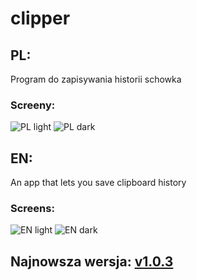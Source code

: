 # clipper
## PL:
Program do zapisywania historii schowka

### Screeny:
![PL light](https://i.imgur.com/CLA8BNn.png)
![PL dark](https://i.imgur.com/My6s55e.png)

## EN:
An app that lets you save clipboard history

### Screens:
![EN light](https://i.imgur.com/PaLthpo.png)
![EN dark](https://i.imgur.com/vccEXI3.png)

## Najnowsza wersja: [v1.0.3](https://github.com/wilkoklak/clipper/releases/tag/1.0.3)
